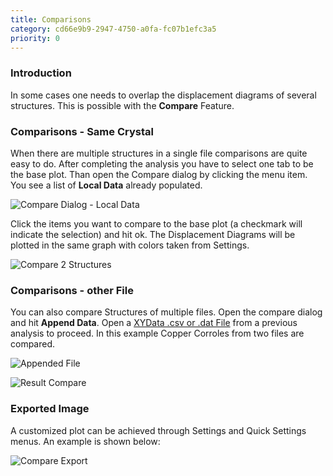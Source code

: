 ```yaml
---
title: Comparisons
category: cd66e9b9-2947-4750-a0fa-fc07b1efc3a5
priority: 0
---
```

### Introduction

In some cases one needs to overlap the displacement diagrams of several structures. This is possible with the **Compare** Feature. 

### Comparisons  - Same Crystal

When there are multiple structures in a single file comparisons are quite easy to do. After completing the analysis you have to select one tab to be the base plot. Than open the Compare dialog by clicking the menu item. You see a list of **Local Data** already populated.

![Compare Dialog - Local Data](/uploads/compare1.png)

Click the items you want to compare to the base plot (a checkmark will indicate the selection) and hit ok. The Displacement Diagrams will be plotted in the same graph with colors taken from Settings.

![Compare 2 Structures](/uploads/compare2.png)

### Comparisons - other File

You can also compare Structures of multiple files. Open the compare dialog and hit **Append Data**. Open a [XYData .csv or .dat File](/docs/export-plots-and-data) from a previous analysis to proceed. In this example Copper Corroles from two files are compared.

![Appended File](/uploads/appended.png)

![Result Compare](/uploads/compare4.png)

### Exported Image

A customized plot can be achieved through Settings and Quick Settings menus. An example is shown below:

![Compare Export](/uploads/1978931compare_graph.png)